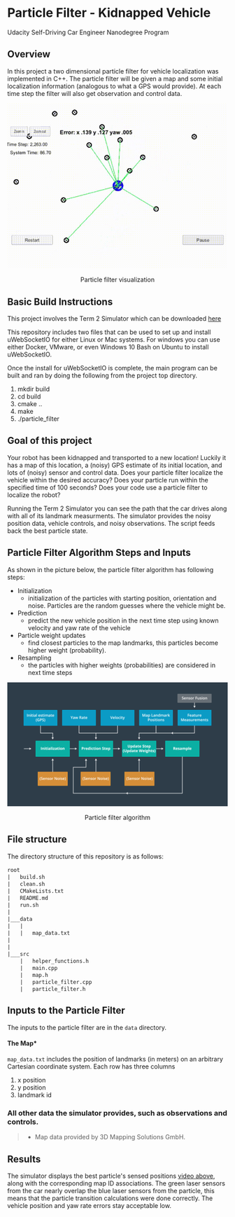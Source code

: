 # Particle Filter - Kidnapped Vehicle

Udacity Self-Driving Car Engineer Nanodegree Program

## Overview
In this project a two dimensional particle filter for vehicle localization was implemented in C++. The particle filter will be given a map and some initial localization information (analogous to what a GPS would provide). At each time step the filter will also get observation and control data.

<p align="center">
  <img src="./readme_images/out.gif" title = "Particle filter visualization" alt = "Particle filter visualization" width = 600 />
</p>

<center>Particle filter visualization</center>

## Basic Build Instructions
This project involves the Term 2 Simulator which can be downloaded [here](https://github.com/udacity/self-driving-car-sim/releases)

This repository includes two files that can be used to set up and install uWebSocketIO for either Linux or Mac systems. For windows you can use either Docker, VMware, or even Windows 10 Bash on Ubuntu to install uWebSocketIO.

Once the install for uWebSocketIO is complete, the main program can be built and ran by doing the following from the project top directory.

1. mkdir build
2. cd build
3. cmake ..
4. make
5. ./particle_filter



## Goal of this project

Your robot has been kidnapped and transported to a new location! Luckily it has a map of this location, a (noisy) GPS estimate of its initial location, and lots of (noisy) sensor and control data. Does your particle filter localize the vehicle within the desired accuracy? Does your particle run within the specified time of 100 seconds? Does your code use a particle filter to localize the robot?

Running the Term 2 Simulator you can see the path that the car drives along with all of its landmark measurments. The simulator provides the noisy position data, vehicle controls, and noisy observations. The script feeds back the best particle state.

## Particle Filter Algorithm Steps and Inputs

As shown in the picture below, the particle filter algorithm has following steps:
* Initialization
    * initialization of the particles with starting position, orientation and noise. Particles are the random guesses where the vehicle might be. 
* Prediction 
    * predict the new vehicle position in the next time step using known velocity and yaw rate of the vehicle
* Particle weight updates
    * find closest particles to the map landmarks, this particles become higher weight (probability). 
* Resampling
    * the particles with higher weights (probabilities) are considered in next time steps

<p align="center">
  <img src="readme_images/paticle_filter_algorithm.png" alt = "Particle filter algorithm" width = 600 />
</p>

<center>Particle filter algorithm</center>

## File structure
The directory structure of this repository is as follows:

```
root
|   build.sh
|   clean.sh
|   CMakeLists.txt
|   README.md
|   run.sh
|
|___data
|   |   
|   |   map_data.txt
|   
|   
|___src
    |   helper_functions.h
    |   main.cpp
    |   map.h
    |   particle_filter.cpp
    |   particle_filter.h
```


## Inputs to the Particle Filter
The inputs to the particle filter are in the `data` directory.

#### The Map*
`map_data.txt` includes the position of landmarks (in meters) on an arbitrary Cartesian coordinate system. Each row has three columns
1. x position
2. y position
3. landmark id

### All other data the simulator provides, such as observations and controls.

> * Map data provided by 3D Mapping Solutions GmbH.

## Results

The simulator displays the best particle's sensed positions [video above](#overview), along with the corresponding map ID associations. The green laser sensors from the car nearly overlap the blue laser sensors from the particle, this means that the particle transition calculations were done correctly. The vehicle position and yaw rate errors stay acceptable low.



